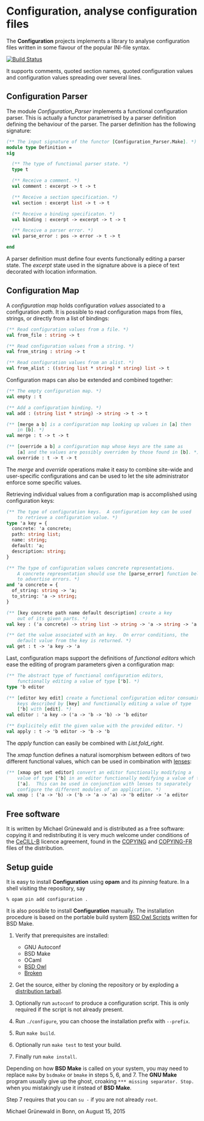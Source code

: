 # Configuration, analyse configuration files

The **Configuration** projects implements a library to analyse
configuration files written in some flavour of the popular INI-file
syntax.

[![Build Status](https://travis-ci.org/michipili/configuration.svg?branch=master)](https://travis-ci.org/michipili/configuration?branch=master)

It supports comments, quoted section names, quoted configuration
values and configuration values spreading over several lines.


## Configuration Parser

The module *Configuration_Parser* implements a functional
configuration parser.  This is actually a functor parametrised by a
parser definition defining the behaviour of the parser. The parser
definition has the following signature:

```ocaml
(** The input signature of the functor [Configuration_Parser.Make]. *)
module type Definition =
sig

  (** The type of functional parser state. *)
  type t

  (** Receive a comment. *)
  val comment : excerpt -> t -> t

  (** Receive a section specification. *)
  val section : excerpt list -> t -> t

  (** Receive a binding specificaton. *)
  val binding : excerpt -> excerpt -> t -> t

  (** Receive a parser error. *)
  val parse_error : pos -> error -> t -> t

end
```

A parser definition must define four events functionally editing a
parser state. The *excerpt* state used in the signature above is a
piece of text decorated with location information.


## Configuration Map

A *configuration map* holds configuration *values* associated to a
configuration *path*.  It is possible to read configuration maps from
files, strings, or directly from a list of bindings:

```ocaml
(** Read configuration values from a file. *)
val from_file : string -> t

(** Read configuration values from a string. *)
val from_string : string -> t

(** Read configuration values from an alist. *)
val from_alist : ((string list * string) * string) list -> t
```

Configuration maps can also be extended and combined together:

```ocaml
(** The empty configuration map. *)
val empty : t

(** Add a configuration binding. *)
val add : (string list * string) -> string -> t -> t

(** [merge a b] is a configuration map looking up values in [a] then
    in [b]. *)
val merge : t -> t -> t

(** [override a b] a configuration map whose keys are the same as
    [a] and the values are possibly overriden by those found in [b]. *)
val override : t -> t -> t
```

The *merge* and *override* operations make it easy to combine
site-wide and user-specific configurations and can be used to let the
site administrator enforce some specific values.

Retrieving individual values from a configuration map is accomplished
using configuration keys:

```ocaml
(** The type of configuration keys.  A configuration key can be used
    to retrieve a configuration value. *)
type 'a key = {
  concrete: 'a concrete;
  path: string list;
  name: string;
  default: 'a;
  description: string;
}

(** The type of configuration values concrete representations.
    A concrete representation should use the [parse_error] function below
    to advertise errors. *)
and 'a concrete = {
  of_string: string -> 'a;
  to_string: 'a -> string;
}

(** [key concrete path name default description] create a key
    out of its given parts. *)
val key : ('a concrete) -> string list -> string -> 'a -> string -> 'a key

(** Get the value associated with an key.  On error conditions, the
    default value from the key is returned. *)
val get : t -> 'a key -> 'a
```

Last, configuration maps support the definitions of *functional
editors* which ease the editing of program parameters given a
configuration map:

```ocaml
(** The abstract type of functional configuration editors,
    functionally editing a value of type ['b]. *)
type 'b editor

(** [editor key edit] create a functional configuration editor consuming
    keys described by [key] and functionally editing a value of type
    ['b] with [edit]. *)
val editor : 'a key -> ('a -> 'b -> 'b) -> 'b editor

(** Explicitely edit the given value with the provided editor. *)
val apply : t -> 'b editor -> 'b -> 'b
```

The *apply* function can easily be combined with *List.fold_right*.

The *xmap* function defines a natural isomorphism between editors of
two different functional values, which can be used in combination with
[lenses][lenses-home]:

```ocaml
(** [xmap get set editor] convert an editor functionally modifying a
    value of type ['b] in an editor functionally modifying a value of type
    ['a].  This can be used in conjunction with lenses to separately
    configure the different modules of an application. *)
val xmap : ('a -> 'b) -> ('b -> 'a -> 'a) -> 'b editor -> 'a editor
```


## Free software

It is written by Michael Grünewald and is distributed as a free
software: copying it  and redistributing it is
very much welcome under conditions of the [CeCILL-B][licence-url]
licence agreement, found in the [COPYING][licence-en] and
[COPYING-FR][licence-fr] files of the distribution.


## Setup guide

It is easy to install **Configuration** using **opam** and its *pinning*
feature.  In a shell visiting the repository, say

```console
% opam pin add configuration .
```

It is also possible to install **Configuration** manually.
The installation procedure is based on the portable build system
[BSD Owl Scripts][bsdowl-home] written for BSD Make.

1. Verify that prerequisites are installed:
   - GNU Autoconf
   - BSD Make
   - OCaml
   - [BSD Owl][bsdowl-install]
   - [Broken][broken-home]

2. Get the source, either by cloning the repository or by exploding a
   [distribution tarball](releases).

3. Optionally run `autoconf` to produce a configuration script. This
   is only required if the script is not already present.

4. Run `./configure`, you can choose the installation prefix with
   `--prefix`.

5. Run `make build`.

6. Optionally run `make test` to test your build.

7. Finally run `make install`.

Depending on how **BSD Make** is called on your system, you may need to
replace `make` by `bsdmake` or `bmake` in steps 5, 6, and 7.
The **GNU Make** program usually give up the ghost, croaking
`*** missing separator. Stop.` when you mistakingly use it instead of
**BSD Make**.

Step 7 requires that you can `su -` if you are not already `root`.


Michael Grünewald in Bonn, on August 15, 2015


  [licence-url]:        http://www.cecill.info/licences/Licence_CeCILL-B_V1-en.html
  [licence-en]:         COPYING
  [licence-fr]:         COPYING-FR
  [bsdowl-home]:        https://github.com/michipili/bsdowl
  [bsdowl-install]:     https://github.com/michipili/bsdowl/wiki/Install
  [broken-home]:        https://github.com/michipili/broken
  [lenses-home]:        https://github.com/https://github.com/avsm/ocaml-lens
